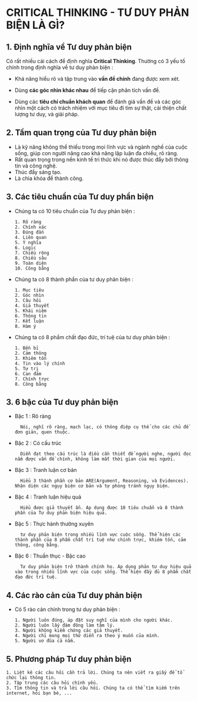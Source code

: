 # CRITICAL THINKING - TƯ DUY PHẢN BIỆN LÀ GÌ?

## 1. Định nghĩa về Tư duy phản biện

Có rất nhiều cái cách để định nghĩa **Critical Thinking**. Thường có 3 yếu tố chính trong định nghĩa về tư duy phản biện :

- Khả năng hiểu rõ và tập trung vào **vấn đề chính** đang được xem xét.

- Dùng **các góc nhìn khác nhau** để tiếp cận phân tích vấn đề.

- Dùng các **tiêu chí chuẩn khách quan** để đánh giá vấn đề và các góc nhìn một cách có trách nhiệm với mục tiêu đi tìm sự thật, cải thiện chất lượng tư duy, và giải pháp.

## 2. Tầm quan trọng của Tư duy phản biện

- Là kỹ năng không thể thiếu trong mọi lĩnh vực và ngành nghề của cuộc sống, giúp con người nâng cao khả năng lập luận đa chiều, rõ ràng.
- Rất quan trọng trong nền kinh tế tri thức khi nó được thúc đẩy bởi thông tin và công nghệ.
- Thúc đẩy sáng tạo.
- Là chìa khóa để thành công.

## 3. Các tiêu chuẩn của Tư duy phẩn biện

- Chúng ta có 10 tiêu chuẩn của Tư duy phản biện :

      1. Rõ ràng
      2. Chính xác
      3. Đúng đắn
      4. Liên quan
      5. Ý nghĩa
      6. Logic
      7. Chiều rộng
      8. Chiều sâu
      9. Toàn diện
      10. Công bằng

- Chúng ta có 8 thành phần của tư duy phản biện :

      1. Mục tiêu
      2. Góc nhìn
      3. Câu hỏi
      4. Giả thuyết
      5. Khái niệm
      6. Thông tin
      7. Kết luận
      8. Hàm ý

- Chúng ta có 8 phẩm chất đạo đức, trí tuệ của tư duy phản biện :

      1. Bền bỉ
      2. Cảm thông
      3. Khiêm tốn
      4. Tin vào lý chính
      5. Tự trị
      6. Can đảm
      7. Chính trực
      8. Công bằng

## 3. 6 bậc của Tư duy phản biện

- Bậc 1 : Rõ ràng

        Nói, nghĩ rõ ràng, mạch lạc, có thông điệp cụ thể cho các chủ đề đơn giản, quen thuộc. 
- Bậc 2 : Có cấu trúc

        Diễn đạt theo cấu trúc là điều cần thiết để người nghe, người đọc nắm được vấn đề chính, không làm mất thời gian của mọi người.
- Bậc 3 : Tranh luận cơ bản

        Hiểu 3 thành phần cơ bản ARE(Argument, Reasoning, và Evidences). Nhận diện các ngụy biện cơ bản và tự phòng tránh ngụy biện.
- Bậc 4 : Tranh luận hiệu quả

        Hiểu được giả thuyết ẩn. Áp dụng được 10 tiêu chuẩn và 8 thành phần của Tư duy phản biện hiệu quả.
- Bậc 5 : Thực hành thường xuyên 

        tư duy phản biện trong nhiều lĩnh vực cuộc sống. Thể hiện các thành phần của 8 phẩm chất trí tuệ như chính trực, khiêm tốn, cảm thông, công bằng.
- Bậc 6 : Thuần thục - Bậc cao 

        Tư duy phản biện trở thành chính họ. Áp dụng phản tư duy hiệu quả vào trong nhiều lĩnh vực của cuộc sống. Thể hiện đầy đủ 8 phẩm chất đạo đức trí tuệ.

## 4. Các rào cản của Tư duy phản biện

- Có 5 rào cản chính trong tư duy phản biện :

      1. Người luôn đúng, áp đặt suy nghĩ của mình cho người khác.
      2. Người luôn lấy đám đông làm tâm lý.
      3. Người không kiểm chứng các giả thuyết.
      4. Người chỉ mong mọi thứ diễn ra theo ý muốn của mình.
      5. Người vơ đũa cả nắm.

## 5. Phương pháp Tư duy phản biện

    1. Liệt kê các câu hỏi cần trả lời. Chúng ta nên viết ra giấy để tổ chức lại thông tin.
    2. Tập trung các câu hỏi chính yếu.
    3. Tìm thông tin và trả lời câu hỏi. Chúng ta có thể tìm kiếm trên internet, hỏi bạn bè, ...

